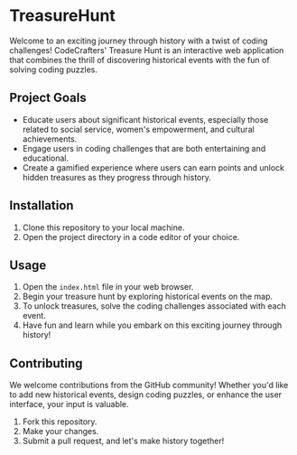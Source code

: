 # TreasureHunt
Welcome to an exciting journey through history with a twist of coding challenges! CodeCrafters' Treasure Hunt is an interactive web application that combines the thrill of discovering historical events with the fun of solving coding puzzles.

## Project Goals
- Educate users about significant historical events, especially those related to social service, women's empowerment, and cultural achievements.
- Engage users in coding challenges that are both entertaining and educational.
- Create a gamified experience where users can earn points and unlock hidden treasures as they progress through history.

## Installation

1. Clone this repository to your local machine.
2. Open the project directory in a code editor of your choice.

## Usage

1. Open the `index.html` file in your web browser.
2. Begin your treasure hunt by exploring historical events on the map.
3. To unlock treasures, solve the coding challenges associated with each event.
4. Have fun and learn while you embark on this exciting journey through history!

## Contributing

We welcome contributions from the GitHub community! Whether you'd like to add new historical events, design coding puzzles, or enhance the user interface, your input is valuable.

1. Fork this repository.
2. Make your changes.
3. Submit a pull request, and let's make history together!
